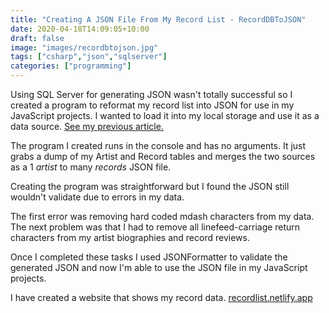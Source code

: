 ```yaml
---
title: "Creating A JSON File From My Record List - RecordDBToJSON"
date: 2020-04-18T14:09:05+10:00
draft: false
image: "images/recordbtojson.jpg"
tags: ["csharp","json","sqlserver"]
categories: ["programming"]
---
```


Using SQL Server for generating JSON wasn't totally successful so I created a program to reformat my record list into JSON for use in my JavaScript projects. I wanted to load it into my local storage and use it as a data source. [See my previous article.](https://blurt.netlify.app/using-sql-server-to-create-json/)

The program I created runs in the console and has no arguments. It just grabs a dump of my Artist and Record tables and merges the two sources as a 1 *artist* to many *records* JSON file.

Creating the program was straightforward but I found the JSON still wouldn't validate due to errors in my data.

The first error was removing hard coded mdash characters from my data. The next problem was that I had to remove all linefeed-carriage return characters from my artist biographies and record reviews.

Once I completed these tasks I used JSONFormatter to validate the generated JSON and now I'm able to use the JSON file in my JavaScript projects.

I have created a website that shows my record data. [recordlist.netlify.app](https://recordlist.netlify.app/)

